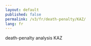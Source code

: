 ```yaml
---
layout: default
published: false
permalink: /v3/fr/death-penalty/KAZ/
lang: fr
---
```


death-penalty analysis KAZ
